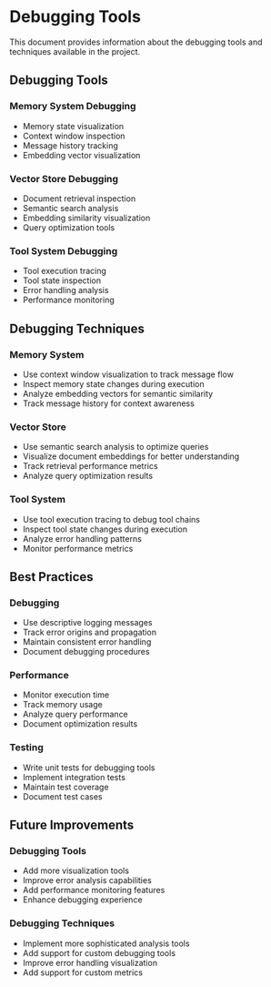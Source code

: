 # Debugging Tools

This document provides information about the debugging tools and techniques available in the project.

## Debugging Tools

### Memory System Debugging
- Memory state visualization
- Context window inspection
- Message history tracking
- Embedding vector visualization

### Vector Store Debugging
- Document retrieval inspection
- Semantic search analysis
- Embedding similarity visualization
- Query optimization tools

### Tool System Debugging
- Tool execution tracing
- Tool state inspection
- Error handling analysis
- Performance monitoring

## Debugging Techniques

### Memory System
- Use context window visualization to track message flow
- Inspect memory state changes during execution
- Analyze embedding vectors for semantic similarity
- Track message history for context awareness

### Vector Store
- Use semantic search analysis to optimize queries
- Visualize document embeddings for better understanding
- Track retrieval performance metrics
- Analyze query optimization results

### Tool System
- Use tool execution tracing to debug tool chains
- Inspect tool state changes during execution
- Analyze error handling patterns
- Monitor performance metrics

## Best Practices

### Debugging
- Use descriptive logging messages
- Track error origins and propagation
- Maintain consistent error handling
- Document debugging procedures

### Performance
- Monitor execution time
- Track memory usage
- Analyze query performance
- Document optimization results

### Testing
- Write unit tests for debugging tools
- Implement integration tests
- Maintain test coverage
- Document test cases

## Future Improvements

### Debugging Tools
- Add more visualization tools
- Improve error analysis capabilities
- Add performance monitoring features
- Enhance debugging experience

### Debugging Techniques
- Implement more sophisticated analysis tools
- Add support for custom debugging tools
- Improve error handling visualization
- Add support for custom metrics